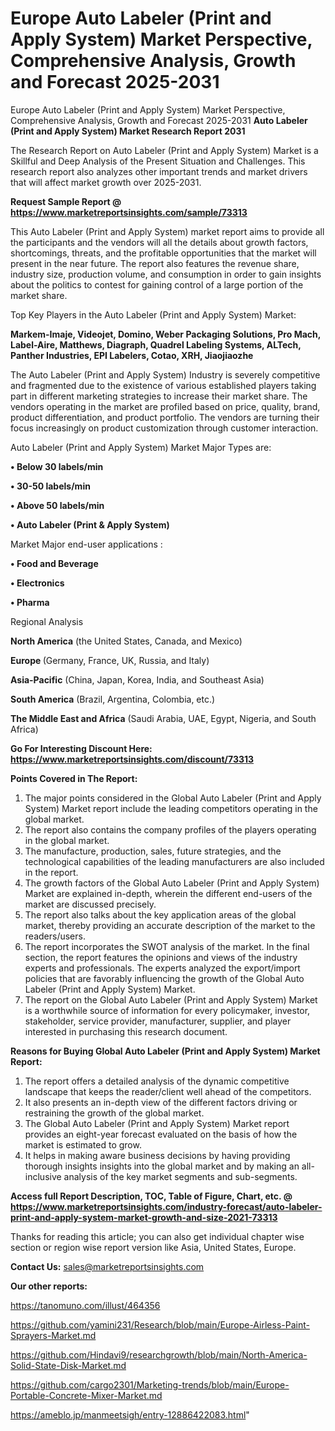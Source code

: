 # Europe Auto Labeler (Print and Apply System) Market Perspective, Comprehensive Analysis, Growth and Forecast 2025-2031
Europe Auto Labeler (Print and Apply System) Market Perspective, Comprehensive Analysis, Growth and Forecast 2025-2031
<strong>Auto Labeler (Print and Apply System) Market Research Report 2031</strong>

The Research Report on Auto Labeler (Print and Apply System) Market is a Skillful and Deep Analysis of the Present Situation and Challenges. This research report also analyzes other important trends and market drivers that will affect market growth over 2025-2031.

<strong>Request Sample Report @ <a href=https://www.marketreportsinsights.com/sample/73313>https://www.marketreportsinsights.com/sample/73313</a></strong>

This Auto Labeler (Print and Apply System) market report aims to provide all the participants and the vendors will all the details about growth factors, shortcomings, threats, and the profitable opportunities that the market will present in the near future. The report also features the revenue share, industry size, production volume, and consumption in order to gain insights about the politics to contest for gaining control of a large portion of the market share.

Top Key Players in the Auto Labeler (Print and Apply System) Market:

<strong>Markem-Imaje, Videojet, Domino, Weber Packaging Solutions, Pro Mach, Label-Aire, Matthews, Diagraph, Quadrel Labeling Systems, ALTech, Panther Industries, EPI Labelers, Cotao, XRH, Jiaojiaozhe</strong>

The Auto Labeler (Print and Apply System) Industry is severely competitive and fragmented due to the existence of various established players taking part in different marketing strategies to increase their market share. The vendors operating in the market are profiled based on price, quality, brand, product differentiation, and product portfolio. The vendors are turning their focus increasingly on product customization through customer interaction.

Auto Labeler (Print and Apply System) Market Major Types are:

<strong>• Below 30 labels/min

• 30-50 labels/min

• Above 50 labels/min

• Auto Labeler (Print & Apply System)</strong>

Market Major end-user applications :

<strong>• Food and Beverage

• Electronics

• Pharma</strong>

Regional Analysis

</u><strong><b>North America</b></strong> (the United States, Canada, and Mexico)

<strong><b>Europe </b></strong>(Germany, France, UK, Russia, and Italy)

<strong><b>Asia-Pacific</b></strong> (China, Japan, Korea, India, and Southeast Asia)

<strong><b>South America</b></strong> (Brazil, Argentina, Colombia, etc.)

<strong><b>The Middle East and Africa</b></strong> (Saudi Arabia, UAE, Egypt, Nigeria, and South Africa)

<strong>Go For Interesting Discount Here: <a href=https://www.marketreportsinsights.com/discount/73313>https://www.marketreportsinsights.com/discount/73313</a></strong>

<strong>Points Covered in The Report:</strong>
<ol>
  <li>The major points considered in the Global Auto Labeler (Print and Apply System) Market report include the leading competitors operating in the global market.</li>
  <li>The report also contains the company profiles of the players operating in the global market.</li>
  <li>The manufacture, production, sales, future strategies, and the technological capabilities of the leading manufacturers are also included in the report.</li>
  <li>The growth factors of the Global Auto Labeler (Print and Apply System) Market are explained in-depth, wherein the different end-users of the market are discussed precisely.</li>
  <li>The report also talks about the key application areas of the global market, thereby providing an accurate description of the market to the readers/users.</li>
  <li>The report incorporates the SWOT analysis of the market. In the final section, the report features the opinions and views of the industry experts and professionals. The experts analyzed the export/import policies that are favorably influencing the growth of the Global Auto Labeler (Print and Apply System) Market.</li>
  <li>The report on the Global Auto Labeler (Print and Apply System) Market is a worthwhile source of information for every policymaker, investor, stakeholder, service provider, manufacturer, supplier, and player interested in purchasing this research document.</li>
</ol>
<strong>Reasons for Buying Global Auto Labeler (Print and Apply System) Market Report:</strong>

<ol>
  <li>The report offers a detailed analysis of the dynamic competitive landscape that keeps the reader/client well ahead of the competitors.</li>
  <li>It also presents an in-depth view of the different factors driving or restraining the growth of the global market.</li>
  <li>The Global Auto Labeler (Print and Apply System) Market report provides an eight-year forecast evaluated on the basis of how the market is estimated to grow.</li>
  <li>It helps in making aware business decisions by having providing thorough insights insights into the global market and by making an all-inclusive analysis of the key market segments and sub-segments.</li>
</ol>
<strong>Access full Report Description, TOC, Table of Figure, Chart, etc. @ <a href=https://www.marketreportsinsights.com/industry-forecast/auto-labeler-print-and-apply-system-market-growth-and-size-2021-73313>https://www.marketreportsinsights.com/industry-forecast/auto-labeler-print-and-apply-system-market-growth-and-size-2021-73313</a></strong>


Thanks for reading this article; you can also get individual chapter wise section or region wise report version like Asia, United States, Europe.

<strong>Contact Us:</strong>
sales@marketreportsinsights.com

<strong>Our other reports:</strong>

<a href=https://tanomuno.com/illust/464356>https://tanomuno.com/illust/464356</a>

<a href=https://github.com/yamini231/Research/blob/main/Europe-Airless-Paint-Sprayers-Market.md>https://github.com/yamini231/Research/blob/main/Europe-Airless-Paint-Sprayers-Market.md</a>

<a href=https://github.com/Hindavi9/researchgrowth/blob/main/North-America-Solid-State-Disk-Market.md>https://github.com/Hindavi9/researchgrowth/blob/main/North-America-Solid-State-Disk-Market.md</a>

<a href=https://github.com/cargo2301/Marketing-trends/blob/main/Europe-Portable-Concrete-Mixer-Market.md>https://github.com/cargo2301/Marketing-trends/blob/main/Europe-Portable-Concrete-Mixer-Market.md</a>

<a href=https://ameblo.jp/manmeetsigh/entry-12886422083.html>https://ameblo.jp/manmeetsigh/entry-12886422083.html</a>"
